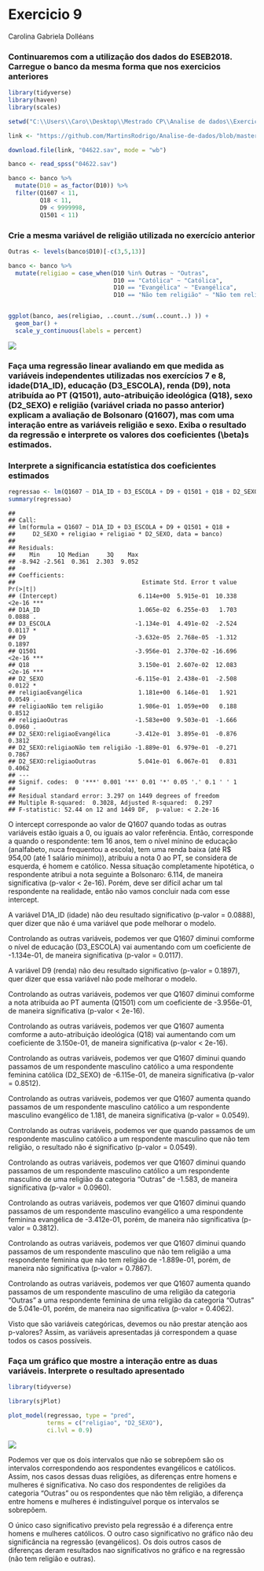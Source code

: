 Exercicio 9
================
Carolina Gabriela Dolléans

### Continuaremos com a utilização dos dados do ESEB2018. Carregue o banco da mesma forma que nos exercicios anteriores

``` r
library(tidyverse)
library(haven)
library(scales)

setwd("C:\\Users\\Caro\\Desktop\\Mestrado CP\\Analise de dados\\Exercicios\\Exercicio 9")

link <- "https://github.com/MartinsRodrigo/Analise-de-dados/blob/master/04622.sav?raw=true"

download.file(link, "04622.sav", mode = "wb")

banco <- read_spss("04622.sav") 

banco <- banco %>%
  mutate(D10 = as_factor(D10)) %>%
  filter(Q1607 < 11, 
         Q18 < 11,
         D9 < 9999998,
         Q1501 < 11)
```

### Crie a mesma variável de religião utilizada no exercício anterior

``` r
Outras <- levels(banco$D10)[-c(3,5,13)]

banco <- banco %>%
  mutate(religiao = case_when(D10 %in% Outras ~ "Outras",
                              D10 == "Católica" ~ "Católica",
                              D10 == "Evangélica" ~ "Evangélica",
                              D10 == "Não tem religião" ~ "Não tem religião"))


ggplot(banco, aes(religiao, ..count../sum(..count..) )) +
  geom_bar() +
  scale_y_continuous(labels = percent)
```

![](exercicio_9_files/figure-gfm/unnamed-chunk-2-1.png)<!-- -->

### Faça uma regressão linear avaliando em que medida as variáveis independentes utilizadas nos exercícios 7 e 8, idade(D1A\_ID), educação (D3\_ESCOLA), renda (D9), nota atribuída ao PT (Q1501), auto-atribuição ideológica (Q18), sexo (D2\_SEXO) e religião (variável criada no passo anterior) explicam a avaliação de Bolsonaro (Q1607), mas com uma interação entre as variáveis religião e sexo. Exiba o resultado da regressão e interprete os valores dos coeficientes \(\beta\)s estimados.

### Interprete a significancia estatística dos coeficientes estimados

``` r
regressao <- lm(Q1607 ~ D1A_ID + D3_ESCOLA + D9 + Q1501 + Q18 + D2_SEXO + religiao + religiao*D2_SEXO, data = banco)
summary(regressao)
```

    ## 
    ## Call:
    ## lm(formula = Q1607 ~ D1A_ID + D3_ESCOLA + D9 + Q1501 + Q18 + 
    ##     D2_SEXO + religiao + religiao * D2_SEXO, data = banco)
    ## 
    ## Residuals:
    ##    Min     1Q Median     3Q    Max 
    ## -8.942 -2.561  0.361  2.303  9.052 
    ## 
    ## Coefficients:
    ##                                    Estimate Std. Error t value Pr(>|t|)    
    ## (Intercept)                       6.114e+00  5.915e-01  10.338   <2e-16 ***
    ## D1A_ID                            1.065e-02  6.255e-03   1.703   0.0888 .  
    ## D3_ESCOLA                        -1.134e-01  4.491e-02  -2.524   0.0117 *  
    ## D9                               -3.632e-05  2.768e-05  -1.312   0.1897    
    ## Q1501                            -3.956e-01  2.370e-02 -16.696   <2e-16 ***
    ## Q18                               3.150e-01  2.607e-02  12.083   <2e-16 ***
    ## D2_SEXO                          -6.115e-01  2.438e-01  -2.508   0.0122 *  
    ## religiaoEvangélica                1.181e+00  6.146e-01   1.921   0.0549 .  
    ## religiaoNão tem religião          1.986e-01  1.059e+00   0.188   0.8512    
    ## religiaoOutras                   -1.583e+00  9.503e-01  -1.666   0.0960 .  
    ## D2_SEXO:religiaoEvangélica       -3.412e-01  3.895e-01  -0.876   0.3812    
    ## D2_SEXO:religiaoNão tem religião -1.889e-01  6.979e-01  -0.271   0.7867    
    ## D2_SEXO:religiaoOutras            5.041e-01  6.067e-01   0.831   0.4062    
    ## ---
    ## Signif. codes:  0 '***' 0.001 '**' 0.01 '*' 0.05 '.' 0.1 ' ' 1
    ## 
    ## Residual standard error: 3.297 on 1449 degrees of freedom
    ## Multiple R-squared:  0.3028, Adjusted R-squared:  0.297 
    ## F-statistic: 52.44 on 12 and 1449 DF,  p-value: < 2.2e-16

O intercept corresponde ao valor de Q1607 quando todas as outras
variáveis estão iguais a 0, ou iguais ao valor referência. Então,
corresponde a quando o respondente: tem 16 anos, tem o nível mínino de
educação (analfabeto, nuca frequentou a escola), tem uma renda baixa
(até R$ 954,00 (até 1 salário mínimo)), atribuiu a nota 0 ao PT, se
considera de esquerda, é homem e católico. Nessa situação completamente
hipotética, o respondente atribui a nota seguinte a Bolsonaro: 6.114, de
maneira significativa (p-valor \< 2e-16). Porém, deve ser difícil achar
um tal respondente na realidade, então não vamos concluir nada com esse
intercept.

A variável D1A\_ID (idade) não deu resultado significativo (p-valor =
0.0888), quer dizer que não é uma variável que pode melhorar o modelo.

Controlando as outras variáveis, podemos ver que Q1607 diminui comforme
o nível de educação (D3\_ESCOLA) vai aumentando com um coeficiente de
-1.134e-01, de maneira significativa (p-valor = 0.0117).

A variável D9 (renda) não deu resultado significativo (p-valor =
0.1897), quer dizer que essa variável não pode melhorar o modelo.

Controlando as outras variáveis, podemos ver que Q1607 diminui comforme
a nota atribuida ao PT aumenta (Q1501) com um coeficiente de -3.956e-01,
de maneira significativa (p-valor \< 2e-16).

Controlando as outras variáveis, podemos ver que Q1607 aumenta comforme
a auto-atribuição ideológica (Q18) vai aumentando com um coeficiente de
3.150e-01, de maneira significativa (p-valor \< 2e-16).

Controlando as outras variáveis, podemos ver que Q1607 diminui quando
passamos de um respondente masculino católico a uma respondente feminina
católica (D2\_SEXO) de -6.115e-01, de maneira significativa (p-valor =
0.8512).

Controlando as outras variáveis, podemos ver que Q1607 aumenta quando
passamos de um respondente masculino católico a um respondente masculino
evangélico de 1.181, de maneira significativa (p-valor = 0.0549).

Controlando as outras variáveis, podemos ver que quando passamos de um
respondente masculino católico a um respondente masculino que não tem
religião, o resultado não é significativo (p-valor = 0.0549).

Controlando as outras variáveis, podemos ver que Q1607 diminui quando
passamos de um respondente masculino católico a um respondente masculino
de uma religião da categoria “Outras” de -1.583, de maneira
significativa (p-valor = 0.0960).

Controlando as outras variáveis, podemos ver que Q1607 diminui quando
passamos de um respondente masculino evangélico a uma respondente
feminina evangélica de -3.412e-01, porém, de maneira não significativa
(p-valor = 0.3812).

Controlando as outras variáveis, podemos ver que Q1607 diminui quando
passamos de um respondente masculino que não tem religião a uma
respondente feminina que não tem religião de -1.889e-01, porém, de
maneira não significativa (p-valor = 0.7867).

Controlando as outras variáveis, podemos ver que Q1607 aumenta quando
passamos de um respondente masculino de uma religião da categoria
“Outras” a uma respondente feminina de uma religião da categoria
“Outras” de 5.041e-01, porém, de maneira nao significativa (p-valor =
0.4062).

Visto que são variáveis categóricas, devemos ou não prestar atenção aos
p-valores? Assim, as variáveis apresentadas já correspondem a quase
todos os casos possíveis.

### Faça um gráfico que mostre a interação entre as duas variáveis. Interprete o resultado apresentado

``` r
library(tidyverse)

library(sjPlot)

plot_model(regressao, type = "pred", 
           terms = c("religiao", "D2_SEXO"), 
           ci.lvl = 0.9)
```

![](exercicio_9_files/figure-gfm/unnamed-chunk-4-1.png)<!-- -->

Podemos ver que os dois intervalos que não se sobrepõem são os
intervalos correspondendo aos respondentes evangélicos e católicos.
Assim, nos casos dessas duas religiões, as diferenças entre homens e
mulheres é significativa. No caso dos respondentes de religiões da
categoria “Outras” ou os respondentes que não têm religião, a diferença
entre homens e mulheres é indistinguível porque os intervalos se
sobrepõem.

O único caso significativo previsto pela regressão é a diferença entre
homens e mulheres católicos. O outro caso significativo no gráfico não
deu significância na regressão (evangélicos). Os dois outros casos de
diferenças deram resultados nao significativos no gráfico e na regressão
(não tem religião e outras).
